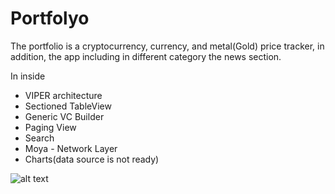 # Portfolyo

The portfolio is a cryptocurrency, currency, and metal(Gold) price tracker, in addition, the app including in different category the news section.


In inside

<ul>
<li>VIPER architecture</li>
<li>Sectioned TableView</li>
<li>Generic VC Builder</li>
<li>Paging View</li>
<li>Search</li>
<li>Moya - Network Layer</li>
<li>Charts(data source is not ready)</li>  
</ul>

![alt text](https://github.com/eren-celik/Portfolyo/blob/development/Readme%20Source/ezgif-1-f1d10ac45b.gif?raw=true)
